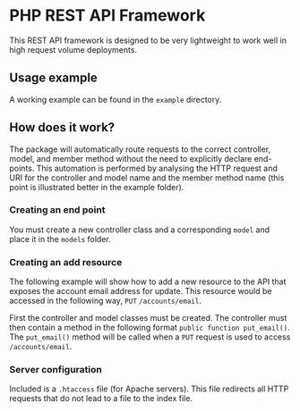 # PHP REST API Framework
This REST API framework is designed to be very lightweight to work well in high request volume deployments.


## Usage example 
A working example can be found in the `example` directory.

## How does it work?
The package will automatically route requests to the correct controller, model, and member method without the need to explicitly declare end-points. This automation is performed by analysing the HTTP request and URI for the controller and model name and the member method name (this point is illustrated better in the example folder).

### Creating an end point
You must create a new controller class and a corresponding `model` and place it in the `models` folder. 

### Creating an add resource
The following example will show how to add a new resource to the API that exposes the account email address for update. This resource would be accessed in the following way, `PUT` `/accounts/email`. 

First the controller and model classes must be created. The controller must then contain a method in the following format 
`public function put_email()`. The `put_email()` method will be called when a `PUT` request is used to access `/accounts/email`. 

### Server configuration
Included is a `.htaccess` file (for Apache servers). This file redirects all HTTP requests that do not lead to a file to the index file.
